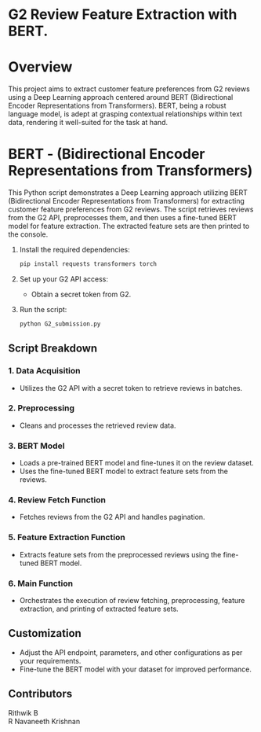 # G2 Review Feature Extraction with BERT.

# Overview
This project aims to extract customer feature preferences from G2 reviews using a Deep Learning approach centered around BERT (Bidirectional Encoder Representations from Transformers). BERT, being a robust language model, is adept at grasping contextual relationships within text data, rendering it well-suited for the task at hand.

# BERT - (Bidirectional Encoder Representations from Transformers)
  This Python script demonstrates a Deep Learning approach utilizing BERT (Bidirectional Encoder Representations from Transformers) for extracting customer feature preferences from G2 reviews. 
  The script retrieves reviews from the G2 API, preprocesses them, and then uses a fine-tuned BERT model for feature extraction. The extracted feature sets are then printed to the console.

1. Install the required dependencies:
    ```bash
    pip install requests transformers torch
    ```

2. Set up your G2 API access:
    - Obtain a secret token from G2.

3. Run the script:
    ```bash
    python G2_submission.py
    ```

## Script Breakdown

### 1. Data Acquisition

- Utilizes the G2 API with a secret token to retrieve reviews in batches.

### 2. Preprocessing

- Cleans and processes the retrieved review data.

### 3. BERT Model

- Loads a pre-trained BERT model and fine-tunes it on the review dataset.
- Uses the fine-tuned BERT model to extract feature sets from the reviews.

### 4. Review Fetch Function

- Fetches reviews from the G2 API and handles pagination.

### 5. Feature Extraction Function

- Extracts feature sets from the preprocessed reviews using the fine-tuned BERT model.

### 6. Main Function

- Orchestrates the execution of review fetching, preprocessing, feature extraction, and printing of extracted feature sets.

## Customization

- Adjust the API endpoint, parameters, and other configurations as per your requirements.
- Fine-tune the BERT model with your dataset for improved performance.

## Contributors
Rithwik B <br> R Navaneeth Krishnan
